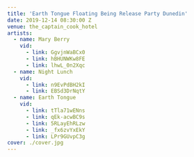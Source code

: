 ```yaml
---
title: 'Earth Tongue Floating Being Release Party Dunedin'
date: 2019-12-14 08:30:00 Z
venue: the_captain_cook_hotel
artists:
  - name: Mary Berry
    vid:
      - link: GgvjnWaBCx0
      - link: hBHUNWKw8FE
      - link: lhwL_0n2Xqc
  - name: Night Lunch
    vid:
      - link: n9EvPdBH2kI
      - link: EBSd3DrNqtY
  - name: Earth Tongue
    vid:
      - link: tTla71wENns
      - link: qEk-acwBC9s
      - link: 5RLayEhRLzw
      - link: _fx6zvYxEkY
      - link: LPr9GUvpC3g
cover: ./cover.jpg
---
```

